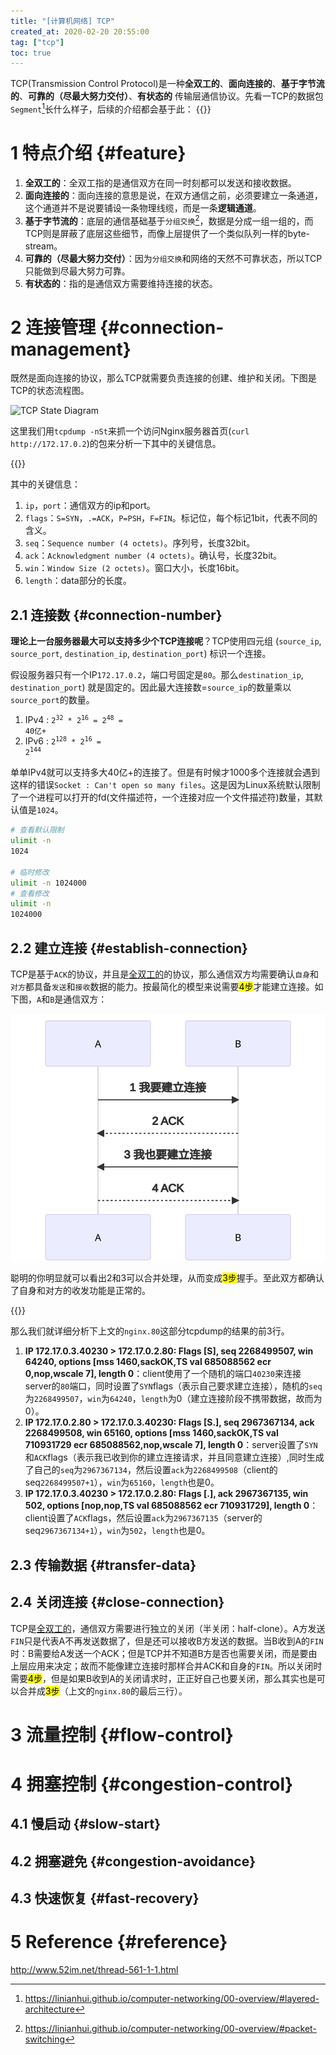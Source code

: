 ```yaml
---
title: "[计算机网络] TCP"
created_at: 2020-02-20 20:55:00
tag: ["tcp"]
toc: true
---
```


TCP(Transmission Control Protocol)是一种**全双工的**、**面向连接的**、**基于字节流的**、**可靠的（尽最大努力交付）**、**有状态的** 传输层通信协议。先看一TCP的数据包`Segment`[^segment]长什么样子，后续的介绍都会基于此：
{{<highlight-file path="tcp.segment" lang="txt">}}

# 1 特点介绍 {#feature}

1. **全双工的**：全双工指的是通信双方在同一时刻都可以发送和接收数据。
2. **面向连接的**：面向连接的意思是说，在双方通信之前，必须要建立一条通道，这个通道并不是说要铺设一条物理线缆，而是一条**逻辑通道**。
3. **基于字节流的**：底层的通信基础基于`分组交换`[^packet-switching]，数据是分成一组一组的，而TCP则是屏蔽了底层这些细节，而像上层提供了一个类似队列一样的byte-stream。
4. **可靠的（尽最大努力交付）**：因为`分组交换`和网络的天然不可靠状态，所以TCP只能做到尽最大努力可靠。
5. **有状态的**：指的是通信双方需要维持连接的状态。

# 2 连接管理 {#connection-management}

既然是面向连接的协议，那么TCP就需要负责连接的创建、维护和关闭。下图是TCP的状态流程图。

![TCP State Diagram](state-diagram.svg)

这里我们用`tcpdump -nSt`来抓一个访问Nginx服务器首页(`curl http://172.17.0.2`)的包来分析一下其中的关键信息。

{{<highlight-file path="nginx.80" lang="txt">}}

其中的关键信息：
1. `ip`，`port`：通信双方的ip和port。
2. `flags`：`S=SYN`，`.=ACK`，`P=PSH`，`F=FIN`。标记位，每个标记1bit，代表不同的含义。
3. `seq`：`Sequence number (4 octets)`。序列号，长度32bit。 
4. `ack`：`Acknowledgment number (4 octets)`。确认号，长度32bit。
5. `win`：`Window Size (2 octets)`。窗口大小，长度16bit。
6. `length`：data部分的长度。

## 2.1 连接数 {#connection-number}

**理论上一台服务器最大可以支持多少个TCP连接呢**？TCP使用四元组 (`source_ip`, `source_port`, `destination_ip`, `destination_port`) 标识一个连接。

假设服务器只有一个IP`172.17.0.2`，端口号固定是`80`。那么`destination_ip`, `destination_port`) 就是固定的。因此最大连接数=`source_ip`的数量乘以`source_port`的数量。

1. IPv4 : <code>2<sup>32</sup> * 2<sup>16</sup> = 2<sup>48</sup> = 40亿+</code>
2. IPv6 : <code>2<sup>128</sup> * 2<sup>16</sup> = 2<sup>144</sup></code>

单单IPv4就可以支持多大40亿+的连接了。但是有时候才1000多个连接就会遇到这样的错误`Socket : Can't open so many files`。这是因为Linux系统默认限制了一个进程可以打开的fd(文件描述符，一个连接对应一个文件描述符)数量，其默认值是`1024`。
```sh
# 查看默认限制
ulimit -n
1024

# 临时修改
ulimit -n 1024000
# 查看修改
ulimit -n
1024000
```

## 2.2 建立连接 {#establish-connection}

TCP是基于`ACK`的协议，并且是[全双工的](#full-duplex)的协议，那么通信双方均需要确认`自身`和`对方`都具备`发送`和`接收`数据的能力。按最简化的模型来说需要<mark>4步</mark>才能建立连接。如下图，`A`和`B`是通信双方：

![4 step handshake](4-step-handshake.svg)

聪明的你明显就可以看出2和3可以合并处理，从而变成<mark>3步</mark>握手。至此双方都确认了自身和对方的收发功能是正常的。

{{<inline-html path="3-step-handshake.html">}}

那么我们就详细分析下上文的`nginx.80`这部分tcpdump的结果的前3行。

1. **IP 172.17.0.3.40230 > 172.17.0.2.80: Flags [S], seq 2268499507, win 64240, options [mss 1460,sackOK,TS val 685088562 ecr 0,nop,wscale 7], length 0**：client使用了一个随机的端口`40230`来连接server的`80`端口，同时设置了`SYN`flags（表示自己要求建立连接），随机的`seq`为`2268499507`，`win`为`64240`，`length`为0（建立连接阶段不携带数据，故而为0）。
1. **IP 172.17.0.2.80 > 172.17.0.3.40230: Flags [S.], seq 2967367134, ack 2268499508, win 65160, options [mss 1460,sackOK,TS val 710931729 ecr 685088562,nop,wscale 7], length 0**：server设置了`SYN`和`ACK`flags（表示我已收到你的建立连接请求，并且同意建立连接）,同时生成了自己的`seq`为`2967367134`，然后设置`ack`为`2268499508`（client的seq`2268499507+1`），`win`为`65160`，`length`也是0。
2. **IP 172.17.0.3.40230 > 172.17.0.2.80: Flags [.], ack 2967367135, win 502, options [nop,nop,TS val 685088562 ecr 710931729], length 0**：client设置了`ACK`flags，然后设置`ack`为`2967367135`（server的seq`2967367134+1`），`win`为`502`，`length`也是0。

## 2.3 传输数据 {#transfer-data}



## 2.4 关闭连接 {#close-connection}

TCP是[全双工的](#full-duplex)，通信双方需要进行独立的关闭（半关闭：half-clone）。A方发送`FIN`只是代表A不再发送数据了，但是还可以接收B方发送的数据。当B收到A的`FIN`时：B需要给A发送一个ACK；但是TCP并不知道B方是否也需要关闭，而是要由上层应用来决定；故而不能像建立连接时那样合并ACK和自身的`FIN`。所以关闭时需要<mark>4步</mark>，但是如果B收到A的关闭请求时，正正好自己也要关闭，那么其实也是可以合并成<mark>3步</mark>（上文的`nginx.80`的最后三行）。

# 3 流量控制 {#flow-control}

# 4 拥塞控制 {#congestion-control}

## 4.1 慢启动 {#slow-start}
## 4.2 拥塞避免 {#congestion-avoidance}
## 4.3 快速恢复 {#fast-recovery}

# 5 Reference {#reference}

<http://www.52im.net/thread-561-1-1.html>

[^packet-switching]:<https://linianhui.github.io/computer-networking/00-overview/#packet-switching>
[^segment]:<https://linianhui.github.io/computer-networking/00-overview/#layered-architecture>

